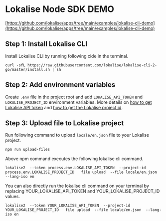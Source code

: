 # Lokalise Node SDK DEMO

[https://github.com/lokalise/apps/tree/main/examples/lokalise-cli-demo](https://github.com/lokalise/apps/tree/main/examples/lokalise-cli-demo)

## Step 1: Install Lokalise CLI

Install Lokalise CLI by running following cide in the terminal. 

```shell
curl -sfL https://raw.githubusercontent.com/lokalise/lokalise-cli-2-go/master/install.sh | sh
```

## Step 2: Add environment variables 

Create `.env` file in the project root and  add `LOKALISE_API_TOKEN` and `LOKALISE_PROJECT_ID` environment variables.
More details on [how to get Lokalise API token](https://docs.lokalise.com/en/articles/1929556-api-tokens) and [how to get the Lokalise project id](https://docs.lokalise.com/en/articles/1400460-projects#project-id).


## Step 3: Upload file to Lokalise project
Run following command to upload `locale/en.json` file to your Lokalise project.

```shell
npm run upload-files
```

Above npm command executes the following lokalise cli command. 
```shell
lokalise2  --token process.env.LOKALISE_API_TOKEN  --project-id process.env.LOKALISE_PROJECT_ID   file upload  --file locale/en.json  --lang-iso en
```
You can also directly run the lokalise cli command on your terminal by replacing YOUR_LOKALISE_API_TOKEN and YOUR_LOKALISE_PROJECT_ID values.
```shell
lokalise2  --token YOUR_LOKALISE_API_TOKEN  --project-id YOUR_LOKALISE_PROJECT_ID   file upload  --file locale/en.json  --lang-iso en
```